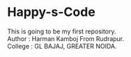 # Happy-s-Code
This is going to be my first repository.
<br>
Author : Harman Kamboj From Rudrapur.
<br>
College : GL BAJAJ, GREATER NOIDA.